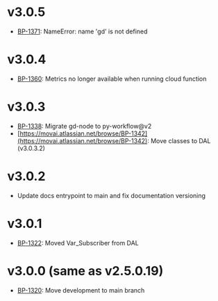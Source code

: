 # v3.0.5
- [BP-1371](https://movai.atlassian.net/browse/BP-1371): NameError: name 'gd' is not defined

# v3.0.4
- [BP-1360](https://movai.atlassian.net/browse/BP-1360): Metrics no longer available when running cloud function

# v3.0.3
- [BP-1338](https://movai.atlassian.net/browse/BP-1338): Migrate gd-node to py-workflow@v2
- [https://movai.atlassian.net/browse/BP-1342](https://movai.atlassian.net/browse/BP-1342): Move classes to DAL (v3.0.3.2)

# v3.0.2
- Update docs entrypoint to main and fix documentation versioning

# v3.0.1
- [BP-1322](https://movai.atlassian.net/browse/BP-1322): Moved Var_Subscriber from DAL

# v3.0.0 (same as v2.5.0.19)
- [BP-1320](https://movai.atlassian.net/browse/BP-1315): Move development to main branch
